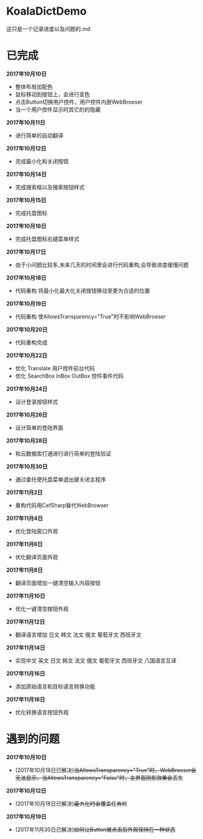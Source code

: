 KoalaDictDemo
====

这只是一个记录进度以及问题的.md

**已完成**
====

**2017年10月10日**
- 整体布局加配色
- 鼠标移动到按钮上，会进行变色
- 点击Button切换用户控件，用户控件内嵌WebBroeser
- 当一个用户控件显示时其它的的隐藏

**2017年10月11日**
- 进行简单的自动翻译

**2017年10月12日**
- 完成最小化和关闭按钮

**2017年10月14日**
- 完成搜索框以及搜索按钮样式

**2017年10月15日**
- 完成托盘图标

**2017年10月16日**
- 完成托盘图标右键菜单样式

**2017年10月17日**
- 由于小问题比较多,未来几天的时间里会进行代码重构,会导致进度缓慢问题

**2017年10月18日**
- 代码重构 将最小化最大化关闭按钮移动至更为合适的位置 

**2017年10月19日**
- 代码重构 使AllowsTransparency="True"时不影响WebBroeser

**2017年10月20日**
- 代码重构完成

**2017年10月22日**
- 优化 Translate 用户控件前台代码
- 优化 SearchBox InBox OutBox 控件事件代码

**2017年10月24日**
- 设计登录按钮样式

**2017年10月26日**
- 设计简单的登陆界面

**2017年10月28日**
- 和云数据库打通进行进行简单的登陆验证

**2017年10月30日**
- 通过委托使托盘菜单退出键关闭主程序


**2017年11月2日**
- 重构代码用CefSharp替代WebBrowser


**2017年11月4日**
- 优化登陆窗口外观


**2017年11月6日**
- 优化翻译页面外观


**2017年11月8日**
- 翻译页面增加一键清空输入内容按钮


**2017年11月10日**
- 优化一键清空按钮外观


**2017年11月12日**
- 翻译语言增加 日文 韩文 法文 俄文 葡萄牙文 西班牙文


**2017年11月14日**
- 实现中文 英文 日文 韩文 法文 俄文 葡萄牙文 西班牙文 八国语言互译


**2017年11月16日**
- 添加原始语言和目标语言转换功能


**2017年11月18日**
- 优化转换语言按钮外观


**遇到的问题**
====

**2017年10月10日**
- (2017年10月18日已解决)~~当AllowsTransparency="True"时，WebBroeser会无法显示，当AllowsTransparency="False"时，主界面阴影效果会丢失~~

**2017年10月12日**
- (2017年10月18日已解决)~~最大化时会覆盖任务栏~~

**2017年10月19日**
- (2017年11月30日已解决)~~如何让Button被点击后外观保持在一种状态~~

